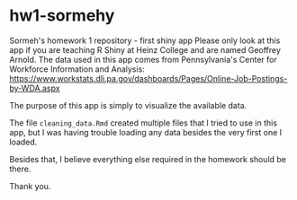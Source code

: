 # hw1-sormehy
Sormeh's homework 1 repository - first shiny app
Please only look at this app if you are teaching R Shiny at Heinz College and are named Geoffrey Arnold. 
The data used in this app comes from Pennsylvania's Center for Workforce Information and Analysis: 
https://www.workstats.dli.pa.gov/dashboards/Pages/Online-Job-Postings-by-WDA.aspx

The purpose of this app is simply to visualize the available data. 

The file `cleaning_data.Rmd` created multiple files that I tried to use in this app, but I was having trouble
loading any data besides the very first one I loaded. 

Besides that, I believe everything else required in the homework should be there. 

Thank you.
